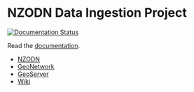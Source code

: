 # NZODN Data Ingestion Project

[![Documentation Status](https://readthedocs.org/projects/psychic-invention/badge/?version=latest)](https://psychic-invention.readthedocs.io/en/latest/?badge=latest)

Read the [documentation](https://psychic-invention.readthedocs.io/en/latest/).

- [NZODN](https://nzodn.nz/)
- [GeoNetwork](nzodn.nz/geonetwork/)
- [GeoServer](nzodn.nz/geoserver/)
- [Wiki](https://github.com/woodRock/psychic-invention/wiki)
